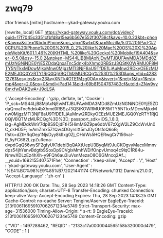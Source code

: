# zwq79
#for friends
[mitm]
hostname＝ykad-gateway.youku.com

[rewrite_local]
GET https://ykad-gateway.youku.com/dot/video?ouid=17f7045c3351cfbfd8a15ea6b567e552f30759cf&avs=10.0.23&bt=phone&aw=a&site=1&bd=iPhone&ups_vip=1&wt=0&ua=Mozilla/5.0%20(iPad;%20CPU%20iPhone%20OS%2015_0_2%20like%20Mac%20OS%20X)%20AppleWebKit/601.1.46%20(KHTML,%20like%20Gecko)%20Mobile/19A404&sver=0.5.0&osv=15.0.2&stoken=MS44LjB8MjAxNjEwMTJBUFAwMDA3MDd8ZmUzNGNiNDE0YjE5ZDdaQnxaTnc5dnk4bXhmd0RBSzJ3QStKOWRMU0F8MTY5NTkxMDcwMjkxMnw0MjgzMTI3NjF8aU9TfDE1LjAuMnw2RDkyOEEzMUE2MEJGQ0YzRTY1RjQ0QjVBQTMzMURCQg%253D%253D&ups_ytid=428312761&os=ios&rs=23&v=XNTk4OTE1Mzg0OA==&isvert=1&net=1&fu=1&rst=mp4&ver=2.0&ps=0&mdl=iPad14,1&pid=69b81504767483cf&utdid=ZNw9vy8mxfwDAK2wA+J9dLSA

{
'Accept-Encoding' : 'gzip, deflate, br',
'Cookie' : 'P_sck=MS44LjB8MjAxNjEwMTJBUFAwMDA3MDd8ZmUzNGNiNDE0YjE5ZDdaQnxaTnc5dnk4bXhmd0RBSzJ3QStKOWRMU0F8MTY5NTkxMDcwMjkxMnw0MjgzMTI3NjF8aU9TfDE1LjAuMnw2RDkyOEEzMUE2MEJGQ0YzRTY1RjQ0QjVBQTMzMURCQg%3D%3D; passport_sdk=iOS_1.8.0; isg=AgMDdkWnY7dp8S9DjdFtH5HimMGZ9pe6dbV67zXgW2LZ9CcWvUn0C_ckHD5F; l=AmZmx5Z1Qw4DGyrsIX5mJDyOtsfoQ6oB; tfstk=dZtHRqOep1NjsDyy8kIIxg0Zj_OHdWs5HQERwgCr7156vaI-R_5yFC682LzpZuRena-dvpdGqQ56wySF2gfyUK1debiBqQAXtUepU3ByqMt9JuCKOgvyMacxMmnvdps54jhYenvBdgtbSSoxDp9CVglxMmhWDifOnpvUmoq4c9lqC1R84u-NmwXDLzEz4hXh-y9FQh6au3IuVsnMezaO8O6GMncq2Af..; __ysuid=1692155407571Fhe',
'Connection' : 'keep-alive',
'Accept' : '*/*',
'Host' : 'ykad-gateway.youku.com',
'User-Agent' : '%E4%BC%98%E9%85%B7/2021441174 CFNetwork/1312 Darwin/21.0.0',
'Accept-Language' : 'zh-cn'
}

HTTP/1.1 200 OK
Date: Thu, 28 Sep 2023 14:18:26 GMT
Content-Type: application/json; charset=UTF-8
Transfer-Encoding: chunked
Connection: keep-alive
Vary: Accept-Encoding
Expires: Thu, 28 Sep 2023 14:18:25 GMT
Cache-Control: no-cache
Server: Tengine/Aserver
EagleEye-TraceId: 213f006116959107062671234e5749
Strict-Transport-Security: max-age=31536000
Timing-Allow-Origin: *
s-rt: 9
EagleEye-TraceId: 213f006116959107062671234e5749
Content-Encoding: gzip

{
  "VID" : 1497288462,
  "REQID" : "2133c17a0000044565158b320000d479",
  "CODE" : 1
}
